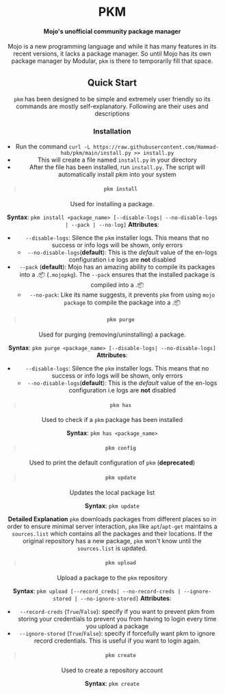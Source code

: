 <div align="center">
  <h1>PKM</h1>
  <h4>Mojo's unofficial community package manager</h4>
  <p align="center">

Mojo is a new programming language and while it has many features in its recent versions, it lacks a package manager. So until Mojo has its own package manager by Modular, `pkm` is there to temporarily fill that space.

## Quick Start

`pkm` has been designed to be simple and extremely user friendly so its commands are mostly self-explanatory. Following are their uses and descriptions

### Installation

* Run the command `curl -L https://raw.githubusercontent.com/Hammad-hab/pkm/main/install.py >> install.py`
* This will create a file named `install.py` in your directory
* After the file has been installed, run `install.py`. The script will automatically install pkm into your system

> #### `pkm install`

Used for installing a package.

**Syntax**:
          `pkm install <package_name> [--disable-logs| --no-disable-logs | --pack | --no-log]`
**Attributes**:

* `--disable-logs`: Silence the `pkm` installer logs. This means that no success or info logs will be shown, only errors
  * `--no-disable-logs`(**default**): This is the *default* value of the en-logs configuration i.e logs are **not** disabled
* `--pack` (**default**): Mojo has an amazing ability to compile its packages into a
  .📦 (`.mojopkg`). The `--pack` ensures that the installed package is compiled into a .📦
  * `--no-pack`: Like its name suggests, it prevents `pkm` from
    using `mojo package` to compile the package into a .📦

> #### `pkm purge`

Used for purging (removing/uninstalling) a package.

**Syntax**:
        `pkm purge <package_name> [--disable-logs| --no-disable-logs]`
**Attributes**:

* `--disable-logs`: Silence the `pkm` installer logs. This means that no success or info logs will be shown, only errors
  * `--no-disable-logs`(**default**): This is the *default* value of the en-logs configuration i.e logs are **not** disabled

> #### `pkm has`

Used to check if a `pkm` package has been installed

**Syntax**:
        `pkm has <package_name>`

> #### `pkm config`

Used to print the default configuration of `pkm`
(**deprecated**)

> #### `pkm update`

Updates the local package list

**Syntax**:
          `pkm update`

**Detailed Explanation**
`pkm` downloads packages from different places so in order to ensure minimal server interaction, `pkm` like `apt`/`apt-get` maintains a `sources.list` which contains all the packages and their locations.
If the original repository has a new package, `pkm` won't know until the `sources.list` is updated.

> #### `pkm upload`

Upload a package to the `pkm` repository

**Syntax**:
         `pkm upload [--record_creds| --no-record-creds | --ignore-stored | --no-ignore-stored]`
**Attributes**:

* `--record-creds` (`True`/`False`): specify if you want to prevent pkm from storing your credentials to prevent you from  having to login every time you upload a package
* `--ignore-stored` (`True`/`False`): specify if forcefully want pkm to ignore record credentials. This is useful if you want
  to login again.

> #### `pkm create`

Used to create a repository account

**Syntax**:
          `pkm create`
